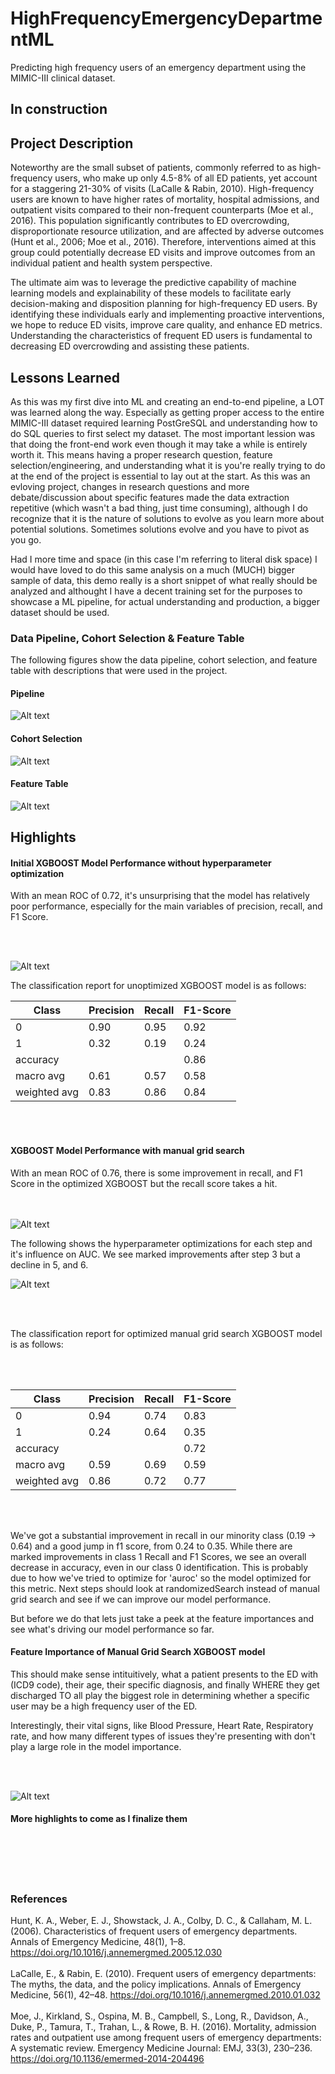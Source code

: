 # HighFrequencyEmergencyDepartmentML
Predicting high frequency users of an emergency department using the MIMIC-III clinical dataset. 


## In construction 

## Project Description 
Noteworthy are the small subset of patients, commonly referred to as high-frequency users, who make up only 4.5-8% of all ED patients, yet account for a staggering 21-30% of visits (LaCalle & Rabin, 2010). High-frequency users are known to have higher rates of mortality, hospital admissions, and outpatient visits compared to their non-frequent counterparts (Moe et al., 2016). This population significantly contributes to ED overcrowding, disproportionate resource utilization, and are affected by adverse outcomes (Hunt et al., 2006; Moe et al., 2016). Therefore, interventions aimed at this group could potentially decrease ED visits and improve outcomes from an individual patient and health system perspective.


The ultimate aim was to leverage the predictive capability of machine learning models and explainability of these models to facilitate early decision-making and disposition planning for high-frequency ED users. By identifying these individuals early and implementing proactive interventions, we hope to reduce ED visits, improve care quality, and enhance ED metrics. Understanding the characteristics of frequent ED users is fundamental to decreasing ED overcrowding and assisting these patients.


## Lessons Learned 
As this was my first dive into ML and creating an end-to-end pipeline, a LOT was learned along the way. Especially as getting proper access to the entire MIMIC-III dataset required learning PostGreSQL and understanding how to do SQL queries to first select my dataset. 
The most important lession was that doing the front-end work even though it may take a while is entirely worth it. This means having a proper research question, feature selection/engineering, and understanding what it is you're really trying to do at the end of the project is essential to lay out at the start. As this was an evloving project, changes in research questions and more debate/discussion about specific features made the data extraction repetitive (which wasn't a bad thing, just time consuming), although I do recognize that it is the nature of solutions to evolve as you learn more about potential solutions. Sometimes solutions evolve and you have to pivot as you go.

Had I more time and space (in this case I'm referring to literal disk space) I would have loved to do this same analysis on a much (MUCH) bigger sample of data, this demo really is a short snippet of what really should be analyzed and althought I have a decent training set for the purposes to showcase a ML pipeline, for actual understanding and production, a bigger dataset should be used. 

### Data Pipeline, Cohort Selection & Feature Table 
The following figures show the data pipeline, cohort selection, and feature table with descriptions that were used in the project. 

#### Pipeline 
![Alt text](https://github.com/Ahomagai/HighFrequencyEmergencyDepartmentML/blob/main/img/Pipeline.png)

#### Cohort Selection
![Alt text](https://github.com/Ahomagai/HighFrequencyEmergencyDepartmentML/blob/main/img/Cohort_Selection_Schema.png)

#### Feature Table 
![Alt text](https://github.com/Ahomagai/HighFrequencyEmergencyDepartmentML/blob/main/img/Feature%20Table.PNG)



## Highlights 

#### Initial XGBOOST Model Performance without hyperparameter optimization

With an mean ROC of 0.72, it's unsurprising that the model has relatively poor performance, especially for the main variables of precision, recall, and F1 Score.

<br></br>

![Alt text](https://github.com/Ahomagai/HighFrequencyEmergencyDepartmentML/blob/main/img/initial_ROC.png)

<p> The classification report for unoptimized XGBOOST model is as follows: </p>

|Class|Precision|Recall|F1-Score|
|-----|---------|------|--------|
|0|0.90|0.95|0.92|
|1|0.32|0.19|0.24|
|accuracy| | | 0.86|
|macro avg|0.61|0.57|0.58|
|weighted avg|0.83|0.86|0.84|

<br></br>
<p></p>

#### XGBOOST Model Performance with manual grid search

With an mean ROC of 0.76, there is some improvement in recall, and F1 Score in the optimized XGBOOST but the recall score takes a hit.

<br></br>
![Alt text](https://github.com/Ahomagai/HighFrequencyEmergencyDepartmentML/blob/main/img/ROC.png)


The following shows the hyperparameter optimizations for each step and it's influence on AUC. We see marked improvements after step 3 but a decline in 5, and 6.

![Alt text](https://github.com/Ahomagai/HighFrequencyEmergencyDepartmentML/blob/main/img/optimization.png)

<br></br>

The classification report for optimized manual grid search XGBOOST model is as follows:

<br></br>

|Class|Precision|Recall|F1-Score|
|-----|---------|------|--------|
|0|0.94|0.74|0.83|
|1|0.24|0.64|0.35|
|accuracy| | | 0.72|
|macro avg|0.59|0.69|0.59|
|weighted avg|0.86|0.72|0.77|

<br></br>

We've got a substantial improvement in recall in our minority class (0.19 -> 0.64) and a good jump in f1 score, from 0.24 to 0.35. While there are marked improvements in class 1 Recall and F1 Scores, we see an overall decrease in accuracy, even in our class 0 identification. This is probably due to how we've tried to optimize for 'auroc' so the model optimized for this metric. Next steps should look at randomizedSearch instead of manual grid search and see if we can improve our model performance.

But before we do that lets just take a peek at the feature importances and see what's driving our model performance so far.

#### Feature Importance of Manual Grid Search XGBOOST model 

<p> This should make sense intituitively, what a patient presents to the ED with (ICD9 code), their age, their specific diagnosis, and finally WHERE they get discharged TO all play the biggest role in determining whether a specific user may be a high frequency user of the ED. 

Interestingly, their vital signs, like Blood Pressure, Heart Rate, Respiratory rate, and how many different types of issues they're presenting with don't play a large role in the model importance. </p>


<br></br>

![Alt text](https://github.com/Ahomagai/HighFrequencyEmergencyDepartmentML/blob/main/img/Feature_importance.png)



#### More highlights to come as I finalize them 

<br><br><br><br>


### References 
Hunt, K. A., Weber, E. J., Showstack, J. A., Colby, D. C., & Callaham, M. L. (2006). Characteristics of frequent users of emergency departments. Annals of Emergency Medicine, 48(1), 1–8. https://doi.org/10.1016/j.annemergmed.2005.12.030
<br></br>
LaCalle, E., & Rabin, E. (2010). Frequent users of emergency departments: The myths, the data, and the policy implications. Annals of Emergency Medicine, 56(1), 42–48. https://doi.org/10.1016/j.annemergmed.2010.01.032
<br></br>
Moe, J., Kirkland, S., Ospina, M. B., Campbell, S., Long, R., Davidson, A., Duke, P., Tamura, T., Trahan, L., & Rowe, B. H. (2016). Mortality, admission rates and outpatient use among frequent users of emergency departments: A systematic review. Emergency Medicine Journal: EMJ, 33(3), 230–236. https://doi.org/10.1136/emermed-2014-204496


